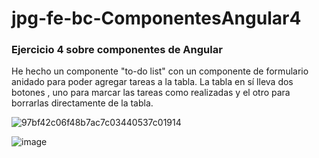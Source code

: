 # jpg-fe-bc-ComponentesAngular4

### Ejercicio 4 sobre componentes de Angular

He hecho un componente "to-do list" con un componente de formulario anidado para poder agregar tareas a la tabla. La tabla en sí lleva dos botones , uno para marcar las tareas como realizadas y el otro para borrarlas directamente de la tabla. 

![97bf42c06f48b7ac7c03440537c01914](https://github.com/GitJanPlata/jpg-fe-bc-ComponentesAngular4/assets/96839905/6912cbf5-6ac5-4322-bc8e-2e61b45ae311)

![image](https://github.com/GitJanPlata/jpg-fe-bc-ComponentesAngular4/assets/96839905/a3733fb7-03bf-436f-951f-877082c11d02)
